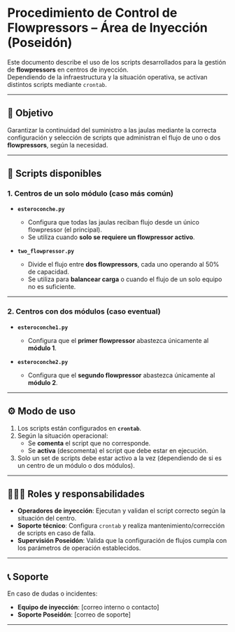 # Procedimiento de Control de Flowpressors – Área de Inyección (Poseidón)

Este documento describe el uso de los scripts desarrollados para la gestión de **flowpressors** en centros de inyección.  
Dependiendo de la infraestructura y la situación operativa, se activan distintos scripts mediante `crontab`.

---

## 🎯 Objetivo

Garantizar la continuidad del suministro a las jaulas mediante la correcta configuración y selección de scripts que administran el flujo de uno o dos **flowpressors**, según la necesidad.

---

## 📂 Scripts disponibles

### 1. Centros de un solo módulo (caso más común)

- **`esteroconche.py`**  
  - Configura que todas las jaulas reciban flujo desde un único flowpressor (el principal).  
  - Se utiliza cuando **solo se requiere un flowpressor activo**.  

- **`two_flowpressor.py`**  
  - Divide el flujo entre **dos flowpressors**, cada uno operando al 50% de capacidad.  
  - Se utiliza para **balancear carga** o cuando el flujo de un solo equipo no es suficiente.  

---

### 2. Centros con dos módulos (caso eventual)

- **`esteroconche1.py`**  
  - Configura que el **primer flowpressor** abastezca únicamente al **módulo 1**.  

- **`esteroconche2.py`**  
  - Configura que el **segundo flowpressor** abastezca únicamente al **módulo 2**.  

---

## ⚙️ Modo de uso

1. Los scripts están configurados en **`crontab`**.  
2. Según la situación operacional:  
   - Se **comenta** el script que no corresponde.  
   - Se **activa** (descomenta) el script que debe estar en ejecución.  
3. Solo un set de scripts debe estar activo a la vez (dependiendo de si es un centro de un módulo o dos módulos).  

---

## 🧑‍🤝‍🧑 Roles y responsabilidades

- **Operadores de inyección**: Ejecutan y validan el script correcto según la situación del centro.  
- **Soporte técnico**: Configura `crontab` y realiza mantenimiento/corrección de scripts en caso de falla.  
- **Supervisión Poseidón**: Valida que la configuración de flujos cumpla con los parámetros de operación establecidos.  

---

## 📞 Soporte

En caso de dudas o incidentes:  
- **Equipo de inyección**: [correo interno o contacto]  
- **Soporte Poseidón**: [correo de soporte]  

---
